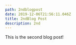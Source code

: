 ```yaml
---
path: 2ndblogpost
date: 2019-12-06T21:56:11.046Z
title: 2ndBlog Post
description: 2nd
---
```

This is the second blog post!
